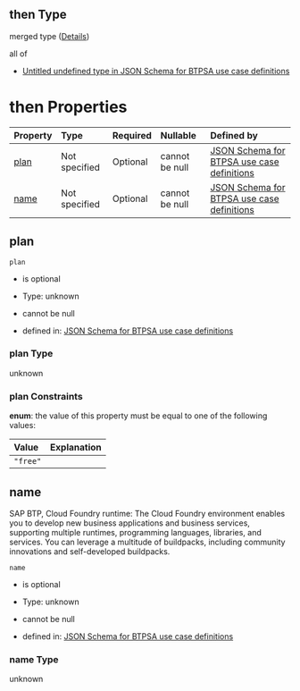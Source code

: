## then Type

merged type ([Details](btpsa-usecase-properties-services-items-allof-3-then-allof-0-then.md))

all of

*   [Untitled undefined type in JSON Schema for BTPSA use case definitions](btpsa-usecase-properties-services-items-allof-3-then-allof-0-then-allof-0.md "check type definition")

# then Properties

| Property      | Type          | Required | Nullable       | Defined by                                                                                                                                                                                                          |
| :------------ | :------------ | :------- | :------------- | :------------------------------------------------------------------------------------------------------------------------------------------------------------------------------------------------------------------ |
| [plan](#plan) | Not specified | Optional | cannot be null | [JSON Schema for BTPSA use case definitions](btpsa-usecase-properties-services-items-allof-3-then-allof-0-then-properties-plan.md "undefined#/properties/services/items/allOf/3/then/allOf/0/then/properties/plan") |
| [name](#name) | Not specified | Optional | cannot be null | [JSON Schema for BTPSA use case definitions](btpsa-usecase-properties-services-items-allof-3-then-allof-0-then-properties-name.md "undefined#/properties/services/items/allOf/3/then/allOf/0/then/properties/name") |

## plan



`plan`

*   is optional

*   Type: unknown

*   cannot be null

*   defined in: [JSON Schema for BTPSA use case definitions](btpsa-usecase-properties-services-items-allof-3-then-allof-0-then-properties-plan.md "undefined#/properties/services/items/allOf/3/then/allOf/0/then/properties/plan")

### plan Type

unknown

### plan Constraints

**enum**: the value of this property must be equal to one of the following values:

| Value    | Explanation |
| :------- | :---------- |
| `"free"` |             |

## name

SAP BTP, Cloud Foundry runtime: The Cloud Foundry environment enables you to develop new business applications and business services, supporting multiple runtimes, programming languages, libraries, and services. You can leverage a multitude of buildpacks, including community innovations and self-developed buildpacks.

`name`

*   is optional

*   Type: unknown

*   cannot be null

*   defined in: [JSON Schema for BTPSA use case definitions](btpsa-usecase-properties-services-items-allof-3-then-allof-0-then-properties-name.md "undefined#/properties/services/items/allOf/3/then/allOf/0/then/properties/name")

### name Type

unknown
